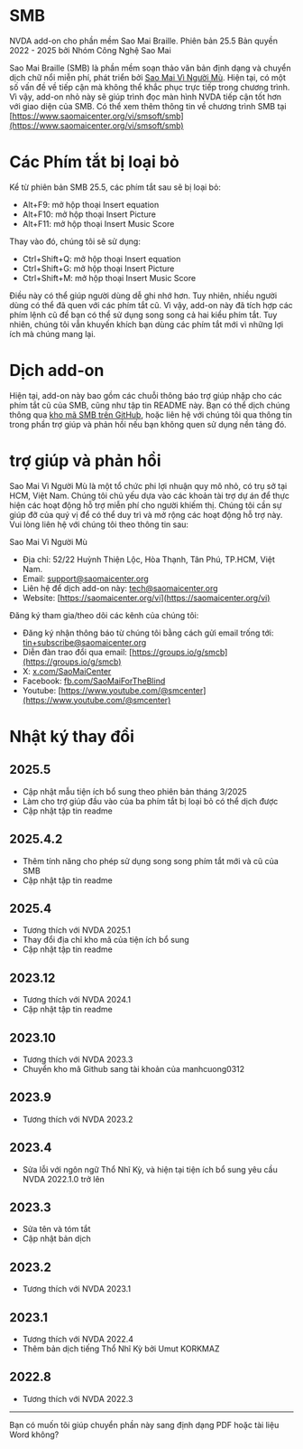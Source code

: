 # SMB

NVDA add-on cho phần mềm Sao Mai Braille.
Phiên bản 25.5
Bản quyền 2022 - 2025 bởi Nhóm Công Nghệ Sao Mai

Sao Mai Braille (SMB) là phần mềm soạn thảo văn bản định dạng và chuyển dịch chữ nổi miễn phí, phát triển bởi
[Sao Mai Vì Người Mù](https://www.saomaicenter.org/vi).
Hiện tại, có một số vấn đề về tiếp cận mà không thể khắc phục trực tiếp trong chương trình.
Vì vậy, add-on nhỏ này sẽ giúp trình đọc màn hình NVDA tiếp cận tốt hơn với giao diện của SMB.
Có thể xem thêm thông tin về chương trình SMB tại [https://www.saomaicenter.org/vi/smsoft/smb](https://www.saomaicenter.org/vi/smsoft/smb)

# Các Phím tắt bị loại bỏ

Kể từ phiên bản SMB 25.5, các phím tắt sau sẽ bị loại bỏ:

- Alt+F9: mở hộp thoại Insert equation
- Alt+F10: mở hộp thoại Insert Picture
- Alt+F11: mở hộp thoại Insert Music Score

Thay vào đó, chúng tôi sẽ sử dụng:

- Ctrl+Shift+Q: mở hộp thoại Insert equation
- Ctrl+Shift+G: mở hộp thoại Insert Picture
- Ctrl+Shift+M: mở hộp thoại Insert Music Score

Điều này có thể giúp người dùng dễ ghi nhớ hơn.
Tuy nhiên, nhiều người dùng có thể đã quen với các phím tắt cũ.
Vì vậy, add-on này đã tích hợp các phím lệnh cũ để bạn có thể sử dụng song song cả hai kiểu phím tắt.
Tuy nhiên, chúng tôi vẫn khuyến khích bạn dùng các phím tắt mới vì những lợi ích mà chúng mang lại.

# Dịch add-on

Hiện tại, add-on này bao gồm các chuỗi thông báo trợ giúp nhập cho các phím tắt cũ của SMB, cũng như tập tin README này.
Bạn có thể dịch chúng thông qua [kho mã SMB trên GitHub](https://github.com/manhcuong0312/SMB),
hoặc liên hệ với chúng tôi qua thông tin trong phần trợ giúp và phản hồi nếu bạn không quen sử dụng nền tảng đó.

# trợ giúp và phản hồi

Sao Mai Vì Người Mù là một tổ chức phi lợi nhuận quy mô nhỏ, có trụ sở tại HCM, Việt Nam.
Chúng tôi chủ yếu dựa vào các khoản tài trợ dự án để thực hiện các hoạt động hỗ trợ miễn phí cho người khiếm thị.
Chúng tôi cần sự giúp đỡ của quý vị để có thể duy trì và mở rộng các hoạt động hỗ trợ này.
Vui lòng liên hệ với chúng tôi theo thông tin sau:

Sao Mai Vì Người Mù

- Địa chỉ: 52/22 Huỳnh Thiện Lộc, Hòa Thạnh, Tân Phú, TP.HCM, Việt Nam.
- Email: [support@saomaicenter.org](mailto:support@saomaicenter.org)
- Liên hệ để dịch add-on này: [tech@saomaicenter.org](mailto:tech@saomaicenter.org)
- Website: [https://saomaicenter.org/vi](https://saomaicenter.org/vi)

Đăng ký tham gia/theo dõi các kênh của chúng tôi:

- Đăng ký nhận thông báo từ chúng tôi bằng cách gửi email trống tới: [tin+subscribe@saomaicenter.org](mailto:tin+subscribe@saomaicenter.org)
- Diễn đàn trao đổi qua email: [https://groups.io/g/smcb](https://groups.io/g/smcb)
- X: [x.com/SaoMaiCenter](https://x.com/saomaicenter)
- Facebook: [fb.com/SaoMaiForTheBlind](https://www.facebook.com/saomaifortheblind)
- Youtube: [https://www.youtube.com/@smcenter](https://www.youtube.com/@smcenter)

# Nhật ký thay đổi

## 2025.5

* Cập nhật mẫu tiện ích bổ sung theo phiên bản tháng 3/2025
* Làm cho trợ giúp đầu vào của ba phím tắt bị loại bỏ có thể dịch được
* Cập nhật tập tin readme

## 2025.4.2

* Thêm tính năng cho phép sử dụng song song phím tắt mới và cũ của SMB
* Cập nhật tập tin readme

## 2025.4

* Tương thích với NVDA 2025.1
* Thay đổi địa chỉ kho mã của tiện ích bổ sung
* Cập nhật tập tin readme

## 2023.12

* Tương thích với NVDA 2024.1
* Cập nhật tập tin readme

## 2023.10

* Tương thích với NVDA 2023.3
* Chuyển kho mã Github sang tài khoản của manhcuong0312

## 2023.9

* Tương thích với NVDA 2023.2

## 2023.4

* Sửa lỗi với ngôn ngữ Thổ Nhĩ Kỳ, và hiện tại tiện ích bổ sung yêu cầu NVDA 2022.1.0 trở lên

## 2023.3

* Sửa tên và tóm tắt
* Cập nhật bản dịch

## 2023.2

* Tương thích với NVDA 2023.1

## 2023.1

* Tương thích với NVDA 2022.4
* Thêm bản dịch tiếng Thổ Nhĩ Kỳ bởi Umut KORKMAZ

## 2022.8

* Tương thích với NVDA 2022.3

---

Bạn có muốn tôi giúp chuyển phần này sang định dạng PDF hoặc tài liệu Word không?
